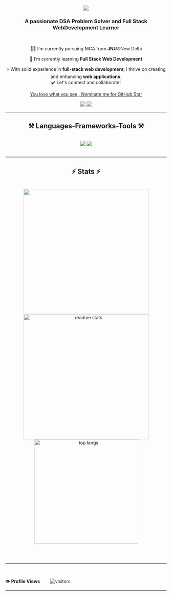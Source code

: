 

<h1 align="center">
    <img src="https://readme-typing-svg.herokuapp.com/?font=Righteous&size=35&center=true&vCenter=true&width=500&height=70&duration=4000&lines=Hi+There!+👋;+I'm+Nittya+Gopal+Baidya!;" />
</h1>

<h3 align="center">A passionate DSA Problem Solver and Full Stack WebDevelopment Learner </h3>

<br/>

<div align="center">
 
 👨‍💻 I’m currently pursuing MCA from **JNU**🌐New Delhi
 
 🌱 I’m currently learning **Full Stack Web Development**

⚡ With solid experience in **full-stack web development**, I thrive on creating and enhancing **web applications**. <br>
✔️ Let's connect and collaborate!<br>
<!--NOMINATION FOR STAR GIT LINK CODE-->
<a href="https://stars.github.com/nominate/">You love what you see , Nominate me for GitHub Star </a>
 </div>
 
<div align="center"> 
  <a href="mailto:mrnittya@gmail.com">
    <img src="https://img.shields.io/badge/Gmail-333333?style=for-the-badge&logo=gmail&logoColor=red" />
  </a>
  <a href="https://linkedin.com/in/nittya-gopal-baidya" target="_blank">
    <img src="https://img.shields.io/badge/LinkedIn-0077B5?style=for-the-badge&logo=linkedin&logoColor=white" target="_blank" />
  </a>
<!--   <a href="https://-paste portfolio link-" target="_blank">
     <img src="https://img.shields.io/badge/Portfolio-FF5722?style=for-the-badge&logo=todoist&logoColor=white" target="_blank" /> 
  </a> -->
</div>

 <hr/>
 
<h2 align="center">⚒️ Languages-Frameworks-Tools ⚒️</h2>
<br/>
<div align="center">
    <img src="https://skillicons.dev/icons?i=react,bootstrap,html,css,vscode,github,git" />
    <img src="https://skillicons.dev/icons?i=nodejs,python,javascript,express,mongodb,c,java,nextjs,mysql" /><br>
</div>

<br/>
<hr/>


     



<h2 align="center">⚡ Stats ⚡</h2>
<br>
   
   <div align=center>
      <img width=390 src="https://github-readme-streak-stats.herokuapp.com/?user=nittya-gopal-baidya&currStreakNum=2FD3EB&fire=pink&sideLabels=F00&theme=nightowl" /> <br/>
  <img width=390 src="https://github-readme-stats.vercel.app/api?username=nittya-gopal-baidya&count_private=true&show_icons=true&theme=react&rank_icon=github&border_radius=10" alt="readme stats" />
  <br/>
<!--      <img width=325 align="center" src="https://github-readme-stats.vercel.app/api/top-langs/?username=nittya-gopal-baidya&hide=HTML&langs_count=8&layout=compact&theme=react&border_radius=10&size_weight=0.5&count_weight=0.5&exclude_repo=github-readme-stats" alt="top langs" /> -->
  <img width=325 align="center" src="https://github-readme-stats.vercel.app/api/top-langs/?username=nittya-gopal-baidya&langs_count=8&layout=compact&theme=react&border_radius=10&size_weight=0.5&count_weight=0.5&exclude_repo=github-profile-languages" alt="top langs" />
<!--      <img width=325 align="center" src="https://github-readme-stats.vercel.app/api/top-langs/?username=nittya-gopal-baidya&theme=dark&layout=compact&align=right&width=40%" /> -->
     
</div>

<br/><br/>

<hr/>

<br/>


<!--  PROFILES VIEWS -->
👁️ **Profile Views**&nbsp;&nbsp;&nbsp;&nbsp;&nbsp;&nbsp;&nbsp;
![visitors](https://profile-counter.glitch.me/nittya-gopal-baidya/count.svg?align=center)


 
 <hr>

<br/>

